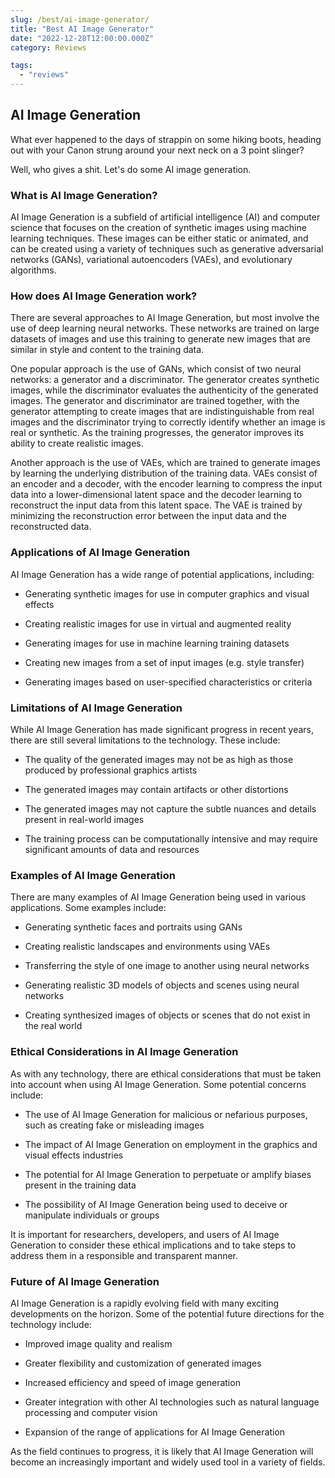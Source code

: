 ```yaml
---
slug: /best/ai-image-generator/
title: "Best AI Image Generator"
date: "2022-12-28T12:00:00.000Z"
category: Reviews

tags:
  - "reviews"
---
```


## AI Image Generation

What ever happened to the days of strappin on some hiking boots, heading out with your Canon strung around your next neck on a 3 point slinger?

Well, who gives a shit. Let's do some AI image generation.

### What is AI Image Generation?

AI Image Generation is a subfield of artificial intelligence (AI) and computer science that focuses on the creation of synthetic images using machine learning techniques. These images can be either static or animated, and can be created using a variety of techniques such as generative adversarial networks (GANs), variational autoencoders (VAEs), and evolutionary algorithms.

### How does AI Image Generation work?

There are several approaches to AI Image Generation, but most involve the use of deep learning neural networks. These networks are trained on large datasets of images and use this training to generate new images that are similar in style and content to the training data.

One popular approach is the use of GANs, which consist of two neural networks: a generator and a discriminator. The generator creates synthetic images, while the discriminator evaluates the authenticity of the generated images. The generator and discriminator are trained together, with the generator attempting to create images that are indistinguishable from real images and the discriminator trying to correctly identify whether an image is real or synthetic. As the training progresses, the generator improves its ability to create realistic images.

Another approach is the use of VAEs, which are trained to generate images by learning the underlying distribution of the training data. VAEs consist of an encoder and a decoder, with the encoder learning to compress the input data into a lower-dimensional latent space and the decoder learning to reconstruct the input data from this latent space. The VAE is trained by minimizing the reconstruction error between the input data and the reconstructed data.

### Applications of AI Image Generation

AI Image Generation has a wide range of potential applications, including:

- Generating synthetic images for use in computer graphics and visual effects

- Creating realistic images for use in virtual and augmented reality

- Generating images for use in machine learning training datasets

- Creating new images from a set of input images (e.g. style transfer)

- Generating images based on user-specified characteristics or criteria

### Limitations of AI Image Generation

While AI Image Generation has made significant progress in recent years, there are still several limitations to the technology. These include:

- The quality of the generated images may not be as high as those produced by professional graphics artists

- The generated images may contain artifacts or other distortions

- The generated images may not capture the subtle nuances and details present in real-world images

- The training process can be computationally intensive and may require significant amounts of data and resources

### Examples of AI Image Generation

There are many examples of AI Image Generation being used in various applications. Some examples include:

- Generating synthetic faces and portraits using GANs

- Creating realistic landscapes and environments using VAEs

- Transferring the style of one image to another using neural networks

- Generating realistic 3D models of objects and scenes using neural networks

- Creating synthesized images of objects or scenes that do not exist in the real world

### Ethical Considerations in AI Image Generation

As with any technology, there are ethical considerations that must be taken into account when using AI Image Generation. Some potential concerns include:

- The use of AI Image Generation for malicious or nefarious purposes, such as creating fake or misleading images

- The impact of AI Image Generation on employment in the graphics and visual effects industries

- The potential for AI Image Generation to perpetuate or amplify biases present in the training data

- The possibility of AI Image Generation being used to deceive or manipulate individuals or groups

It is important for researchers, developers, and users of AI Image Generation to consider these ethical implications and to take steps to address them in a responsible and transparent manner.

### Future of AI Image Generation

AI Image Generation is a rapidly evolving field with many exciting developments on the horizon. Some of the potential future directions for the technology include:

- Improved image quality and realism

- Greater flexibility and customization of generated images

- Increased efficiency and speed of image generation

- Greater integration with other AI technologies such as natural language processing and computer vision

- Expansion of the range of applications for AI Image Generation

As the field continues to progress, it is likely that AI Image Generation will become an increasingly important and widely used tool in a variety of fields.

